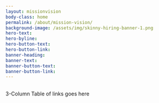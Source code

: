 ```yaml
---
layout: missionvision
body-class: home
permalink: /about/mission-vision/
background-image: /assets/img/skinny-hiring-banner-1.png
hero-text: 
hero-byline:
hero-button-text: 
hero-button-link: 
banner-heading: 
banner-text: 
banner-button-text: 
banner-button-link: 
---
```

## 
3-Column Table of links goes here

